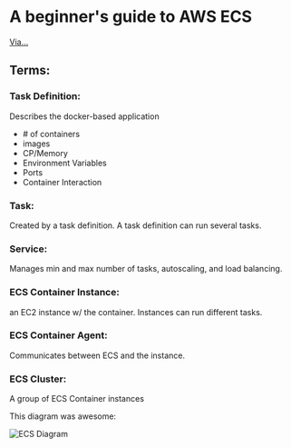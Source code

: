 # A beginner's guide to AWS ECS

[Via...](https://www.freecodecamp.org/news/amazon-ecs-terms-and-architecture-807d8c4960fd/)

## Terms:

### Task Definition:
Describes the docker-based application
 - \# of containers
 - images
 - CP/Memory
 - Environment Variables
 - Ports
 - Container Interaction

### Task:
Created by a task definition. A task definition can run several tasks.

### Service:
Manages min and max number of tasks, autoscaling, and load balancing.

### ECS Container Instance:
an EC2 instance w/ the container. Instances can run different tasks.

### ECS Container Agent:
Communicates between ECS and the instance.

### ECS Cluster:
A group of ECS Container instances

This diagram was awesome:

![ECS Diagram](https://cdn-media-1.freecodecamp.org/images/wRtGhAtM8NLLnpTkp4PAUc80YHObxKVnFFhM)